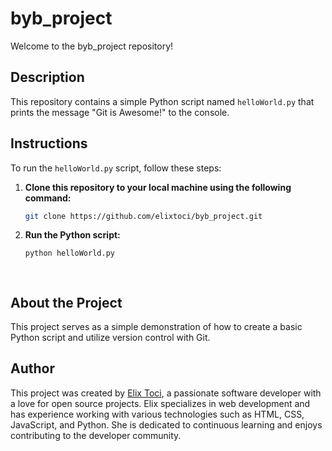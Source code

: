 # byb_project

Welcome to the byb_project repository!

## Description

This repository contains a simple Python script named `helloWorld.py` that prints the message "Git is Awesome!" to the console.

## Instructions

To run the `helloWorld.py` script, follow these steps:

1. **Clone this repository to your local machine using the following command:**
   ```bash
   git clone https://github.com/elixtoci/byb_project.git
2. **Run the Python script:**
   ```bash
   python helloWorld.py

 
## About the Project

This project serves as a simple demonstration of how to create a basic Python script and utilize version control with Git.

## Author

This project was created by [Elix Toci](https://github.com/elixtoci), a passionate software developer with a love for open source projects. Elix specializes in web development and has experience working with various technologies such as HTML, CSS, JavaScript, and Python. She is dedicated to continuous learning and enjoys contributing to the developer community.
